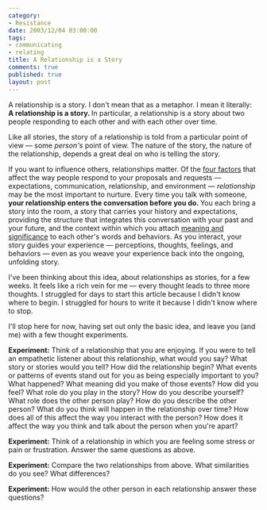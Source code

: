 ```yaml
--- 
category: 
- Resistance
date: 2003/12/04 03:00:00
tags: 
- communicating
- relating
title: A Relationship is a Story
comments: true
published: true
layout: post
---
```


<p> A relationship is a story. I don't mean that as a metaphor. I mean it literally: <strong> A relationship is a story. </strong> In particular, a relationship is a story about two people responding to each other and with each other over time. </p>
<p> Like all stories, the story of a relationship is told from a particular point of view — some <em>person's</em> point of view. The nature of the story, the nature of the relationship, depends a great deal on who is telling the story. </p>
<p> If you want to influence others, relationships matter. Of the <a href="http://dhemery.com/articles/resistance_as_a_resource/">four factors</a> that affect the way people respond to your proposals and requests — expectations, communication, relationship, and environment — <em>relationship</em> may be the most important to nurture. Every time you talk with someone, <strong> your relationship enters the conversation before you do. </strong> You each bring a story into the room, a story that carries your history and expectations, providing the structure that integrates this conversation with your past and your future, and the context within which you attach <a href="http://dhemery.com/articles/untangling_communication/">meaning and significance</a> to each other's words and behaviors. As you interact, your story guides your experience — perceptions, thoughts, feelings, and behaviors — even as you weave your experience back into the ongoing, unfolding story. </p>
<p> I've been thinking about this idea, about relationships as stories, for a few weeks. It feels like a rich vein for me — every thought leads to three more thoughts. I struggled for days to start this article because I didn't know where to begin. I struggled for hours to write it because I didn't know where to stop. </p>
<p> I'll stop here for now, having set out only the basic idea, and leave you (and me) with a few thought experiments. </p>
<p>
<strong>Experiment:</strong> Think of a relationship that you are enjoying. If you were to tell an empathetic listener about this relationship, what would you say? What story or stories would you tell? How did the relationship begin? What events or patterns of events stand out for you as being especially important to you? What happened? What meaning did you make of those events? How did you feel? What role do you play in the story? How do you describe yourself? What role does the other person play? How do you describe the other person? What do you think will happen in the relationship over time? How does all of this affect the way you interact with the person? How does it affect the way you think and talk about the person when you're apart? </p>
<p>
<strong>Experiment:</strong> Think of a relationship in which you are feeling some stress or pain or frustration. Answer the same questions as above. </p>
<p>
<strong>Experiment:</strong> Compare the two relationships from above. What similarities do you see? What differences? </p>
<p>
<strong>Experiment:</strong> How would the other person in each relationship answer these questions? </p>
